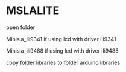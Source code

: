 # MSLALITE

open folder 

Minisla_ili9341 if using lcd with driver ili9341

Minisla_ili9488 if using lcd with driver ili9488

copy folder libraries to folder arduino libraries

